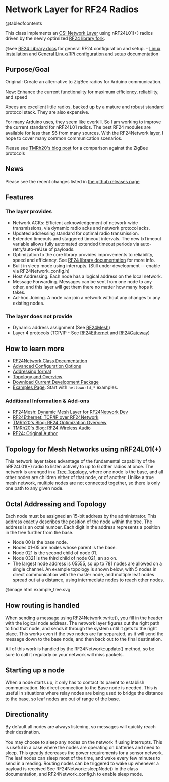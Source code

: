 # Network Layer for RF24 Radios

@tableofcontents

This class implements an [OSI Network Layer](http://en.wikipedia.org/wiki/Network_layer) using nRF24L01(+) radios driven
by the newly optimized [RF24 library fork](http://nRF24.github.com/RF24/).

@see
[RF24 Library docs](http://nRF24.github.io/RF24/) for general RF24 configuration and setup.
    - [Linux Installation](http://nRF24.github.io/RF24/md_docs_linux_install.html) and [General Linux/RPi configuration and setup](http://nRF24.github.io/RF24/md_docs_rpi_general.html) documentation

## Purpose/Goal

Original: Create an alternative to ZigBee radios for Arduino communication.

New: Enhance the current functionality for maximum efficiency, reliability, and speed

Xbees are excellent little radios, backed up by a mature and robust standard
protocol stack. They are also expensive.

For many Arduino uses, they seem like overkill. So I am working to improve the current
standard for nRF24L01 radios. The best RF24 modules are available for less than
$6 from many sources. With the RF24Network layer, I hope to cover many
common communication scenarios.

Please see [TMRh20's blog post](https://tmrh20.blogspot.com/2019/05/comparative-performance-analysis.html)
for a comparison against the ZigBee protocols

## News

Please see the recent changes listed in [the github releases page](https://github.com/nRF24/RF24Network/releases)

## Features

### The layer provides

- Network ACKs: Efficient acknowledgement of network-wide transmissions, via dynamic radio acks and network protocol acks.
- Updated addressing standard for optimal radio transmission.
- Extended timeouts and staggered timeout intervals. The new txTimeout variable allows fully automated extended timeout periods via auto-retry/auto-reUse of payloads.
- Optimization to the core library provides improvements to reliability, speed and efficiency. See [RF24 library documentation](https://nRF24.github.io/RF24) for more info.
- Built in sleep mode using interrupts. (Still under development -- enable via RF24Network_config.h)
- Host Addressing. Each node has a logical address on the local network.
- Message Forwarding. Messages can be sent from one node to any other, and
  this layer will get them there no matter how many hops it takes.
- Ad-hoc Joining. A node can join a network without any changes to any
  existing nodes.

### The layer does not provide

- Dynamic address assignment (See [RF24Mesh](https://github.com/nRF24/RF24Mesh))
- Layer 4 protocols (TCP/IP - See [RF24Ethernet](https://github.com/nRF24/RF24Ethernet) and [RF24Gateway](https://github.com/nRF24/RF24Gateway))

## How to learn more

- [RF24Network Class Documentation](classRF24Network.html)
- [Advanced Configuration Options](md_docs_advanced_config.html)
- [Addressing format](md_docs_addressing.html)
- [Topology and Overview](md_docs_tuning.html)
- [Download Current Development Package](https://github.com/TMRh20/RF24Network/archive/Development.zip)
- [Examples Page](examples.html). Start with `helloworld_*` examples.

### Additional Information & Add-ons

- [RF24Mesh: Dynamic Mesh Layer for RF24Network Dev](https://github.com/nRF24/RF24Mesh)
- [RF24Ethernet: TCP/IP over RF24Network](https://github.com/nRF24/RF24Ethernet)
- [TMRh20's Blog: RF24 Optimization Overview](http://tmrh20.blogspot.com/2014/03/high-speed-data-transfers-and-wireless.html)
- [TMRh20's Blog: RF24 Wireless Audio](http://tmrh20.blogspot.com/2014/03/arduino-radiointercomwireless-audio.html)
- [RF24: Original Author](http://maniacbug.github.com/RF24/)

## Topology for Mesh Networks using nRF24L01(+)

This network layer takes advantage of the fundamental capability of the nRF24L01(+) radio to
listen actively to up to 6 other radios at once. The network is arranged in a
[Tree Topology](http://en.wikipedia.org/wiki/Network_Topology#Tree), where
one node is the base, and all other nodes are children either of that node, or of another.
Unlike a true mesh network, multiple nodes are not connected together, so there is only one
path to any given node.

## Octal Addressing and Topology

Each node must be assigned an 15-bit address by the administrator. This address exactly
describes the position of the node within the tree. The address is an octal number. Each
digit in the address represents a position in the tree further from the base.

- Node 00 is the base node.
- Nodes 01-05 are nodes whose parent is the base.
- Node 021 is the second child of node 01.
- Node 0321 is the third child of node 021, an so on.
- The largest node address is 05555, so up to 781 nodes are allowed on a single channel.
  An example topology is shown below, with 5 nodes in direct communication with the master node,
  and multiple leaf nodes spread out at a distance, using intermediate nodes to reach other nodes.

@image html example_tree.svg

## How routing is handled

When sending a message using RF24Network::write(), you fill in the header with the logical
node address. The network layer figures out the right path to find that node, and sends
it through the system until it gets to the right place. This works even if the two nodes
are far separated, as it will send the message down to the base node, and then back out
to the final destination.

All of this work is handled by the RF24Network::update() method, so be sure to call it
regularly or your network will miss packets.

## Starting up a node

When a node starts up, it only has to contact its parent to establish communication.
No direct connection to the Base node is needed. This is useful in situations where
relay nodes are being used to bridge the distance to the base, so leaf nodes are out
of range of the base.

## Directionality

By default all nodes are always listening, so messages will quickly reach
their destination.

You may choose to sleep any nodes on the network if using interrupts. This is useful in a
case where the nodes are operating on batteries and need to sleep. This greatly decreases
the power requirements for a sensor network. The leaf nodes can sleep most of the time,
and wake every few minutes to send in a reading. Routing nodes can be triggered to wake up
whenever a payload is received See RF24Network::sleepNode() in the class documentation, and RF24Network_config.h
to enable sleep mode.
